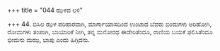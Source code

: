+++
title = "044 ಝಳದ ಲಳಿ"

+++
44. ಬಿಸಿಲ ಝಳ ಪರಿಹಾರವಾಗಿ, ಮಾರ್ಗಾಯಾಸದಿಂದ ಉಂಟಾದ ಬೆವರು ಬಿಂದುಗಳು ಅರಿಹೋಗಿ, ರೋಮಗಳು ತಂಪಾಗಿ, ಬಾಯಾರಿಕೆ ನೀಗಿ, ತನ್ನ ಮನೋರಥ ಈಡೇರಿತೆಂದೂ, ರಾಣಿಯ ಬಯಕೆ ಫಲಿಸಿತೆಂದೂ ಭೀಮನು ಮಝ, ಭಾಪು ಎಂದು ಹಿಗ್ಗಿದನು.